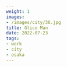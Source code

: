 ```yaml
---
weight: 1
images:
- /images/city/36.jpg
title: Glico Man
date: 2022-07-23
tags:
- work
- city
- osaka
---
```

